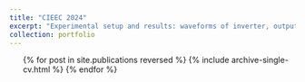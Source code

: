 ```yaml
---
title: "CIEEC 2024"
excerpt: "Experimental setup and results: waveforms of inverter, output power and efficiency with frequencies variations<br/><img src='CIEEC_exp.png'>"
collection: portfolio
---
```


<ul>{% for post in site.publications reversed %}
    {% include archive-single-cv.html %}
  {% endfor %}</ul>
